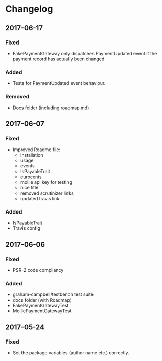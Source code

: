 # Changelog

## 2017-06-17

### Fixed
- FakePaymentGateway only dispatches PaymentUpdated event if the payment record has actually been changed.

### Added
- Tests for PaymentUpdated event behaviour.

### Removed
- Docs folder (including roadmap.md)

## 2017-06-07

### Fixed
- Improved Readme file:
    - installation
    - usage
    - events
    - IsPayableTrait
    - eurocents
    - mollie api key for testing
    - nice title
    - removed scrutinizer links
    - updated travis link

### Added
- IsPayableTrait
- Travis config

## 2017-06-06

### Fixed
- PSR-2 code compliancy

### Added
- graham-campbell/testbench test suite
- docs folder (with Roadmap)
- FakePaymentGatewayTest
- MolliePaymentGatewayTest

## 2017-05-24

### Fixed
- Set the package variables (author name etc.) correctly.